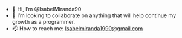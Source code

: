- 👋 Hi, I’m @IsabelMiranda90
- 💞️ I’m looking to collaborate on anything that will help continue my growth as a programmer.
- 📫 How to reach me: Isabelmiranda1990@gmail.com
